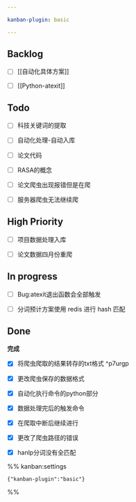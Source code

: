 ```yaml
---

kanban-plugin: basic

---
```


## Backlog

- [ ] [[自动化具体方案]]
- [ ] [[Python-atexit]]


## Todo

- [ ] 科技关键词的提取
- [ ] 自动化处理-自动入库
- [ ] 论文代码
- [ ] RASA的概念
- [ ] 论文爬虫出现报错但是在爬
- [ ] 服务器爬虫无法继续爬


## High Priority

- [ ] 项目数据处理入库
- [ ] 论文数据四月份重爬


## In progress

- [ ] Bug:atexit退出函数会全部触发
- [ ] 分词预计方案使用 redis 进行 hash 匹配


## Done

**完成**
- [x] 将爬虫爬取的结果转存的txt格式 ^p7urgp
- [x] 更改爬虫保存的数据格式
- [x] 自动化执行命令的python部分
- [x] 数据处理完后的触发命令
- [x] 在爬取中断后继续进行
- [x] 更改了爬虫路径的错误
- [x] hanlp分词没有全匹配




%% kanban:settings
```
{"kanban-plugin":"basic"}
```
%%